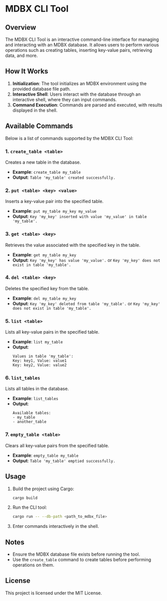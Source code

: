 # MDBX CLI Tool

## Overview
The MDBX CLI Tool is an interactive command-line interface for managing and interacting with an MDBX database. It allows users to perform various operations such as creating tables, inserting key-value pairs, retrieving data, and more.

## How It Works
1. **Initialization**: The tool initializes an MDBX environment using the provided database file path.
2. **Interactive Shell**: Users interact with the database through an interactive shell, where they can input commands.
3. **Command Execution**: Commands are parsed and executed, with results displayed in the shell.

## Available Commands
Below is a list of commands supported by the MDBX CLI Tool:

### 1. `create_table <table>`
Creates a new table in the database.
- **Example**: `create_table my_table`
- **Output**: `Table 'my_table' created successfully.`

### 2. `put <table> <key> <value>`
Inserts a key-value pair into the specified table.
- **Example**: `put my_table my_key my_value`
- **Output**: `Key 'my_key' inserted with value 'my_value' in table 'my_table'.`

### 3. `get <table> <key>`
Retrieves the value associated with the specified key in the table.
- **Example**: `get my_table my_key`
- **Output**: `Key 'my_key' has value 'my_value'.` or `Key 'my_key' does not exist in table 'my_table'.`

### 4. `del <table> <key>`
Deletes the specified key from the table.
- **Example**: `del my_table my_key`
- **Output**: `Key 'my_key' deleted from table 'my_table'.` or `Key 'my_key' does not exist in table 'my_table'.`

### 5. `list <table>`
Lists all key-value pairs in the specified table.
- **Example**: `list my_table`
- **Output**:
  ```
  Values in table 'my_table':
  Key: key1, Value: value1
  Key: key2, Value: value2
  ```

### 6. `list_tables`
Lists all tables in the database.
- **Example**: `list_tables`
- **Output**:
  ```
  Available tables:
  - my_table
  - another_table
  ```

### 7. `empty_table <table>`
Clears all key-value pairs from the specified table.
- **Example**: `empty_table my_table`
- **Output**: `Table 'my_table' emptied successfully.`

## Usage
1. Build the project using Cargo:
   ```bash
   cargo build
   ```
2. Run the CLI tool:
   ```bash
   cargo run -- --db-path <path_to_mdbx_file>
   ```
3. Enter commands interactively in the shell.

## Notes
- Ensure the MDBX database file exists before running the tool.
- Use the `create_table` command to create tables before performing operations on them.

## License
This project is licensed under the MIT License.

